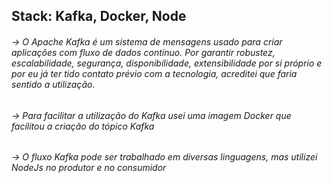 ## Stack: Kafka, Docker, Node
###### → O Apache Kafka é um sistema de mensagens usado para criar aplicações com fluxo de dados contínuo. Por garantir robustez, escalabilidade, segurança, disponibilidade, extensibilidade por si próprio e por eu já ter tido contato prévio com a tecnologia, acreditei que faria sentido a utilização.
###### → Para facilitar a utilização do Kafka usei uma imagem Docker que facilitou a criação do tópico Kafka
###### → O fluxo Kafka pode ser trabalhado em diversas linguagens, mas utilizei NodeJs no produtor e no consumidor
<!--
## Estrutura de pastas
![image](https://user-images.githubusercontent.com/25610151/180105389-3285db19-4a83-4268-8293-c1f13306b7da.png)
###### → backend: pasta com os arquivos principais, rodando o kafka e criando o endpoint
###### →→ consumer/producer: para criar o fluxo de stream
###### →→ src:  criando o endpoint (rodei local na porta 3000)
###### → cp-docker-images: pasta com um exemplo direto para rodar o tópico kafka direto do conteiner
## Ferramentas necessárias
###### → [Docker](https://docs.docker.com/engine/install/)
###### → [Docker Compose](https://docs.docker.com/compose/install/#install-compose)
###### → [Node](https://nodejs.org/en/download/)
## Rodando o projeto
###### → 1º: Docker Desktop precisa estar rodando se for no windows, e então: ***cd cp-docker-images/example/kafka-single-node*** → ***docker-compose up -d***
###### → 2º: Criando o tópico Kafka chamado 'users': ***docker-compose exec broker kafka-topics --create --bootstrap-server \localhost:9092 --replication-factor 1 --partitions 1 --topic users*** 
##### Pra rodar o projeto fui fazendo tudo por terminais bash, e utilizei 3 distintos na pasta 'projeto'
###### → Terminal 1: ***node ./consumer/consumer.js***
###### → Terminal 2: ***node ./producer/producer.js***
###### → Terminal 3: ***npm start***
###### → Endpoint: http://localhost:3000/api/v1/location/:device_id. Obs: O parametro :device_id, eu considerei o valor em decimal.
-->
